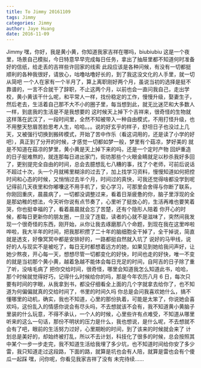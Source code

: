 ```yaml
---
title: To Jimmy 20161109
tags: Jimmy
categories: Jimmy
author: Jaye Huang
date: 2016-11-09
---
```


Jimmy
嘿，你好，我是黄小黄，你知道我家吉祥在哪吗，biubiubiu
这是一个夜里，场景自己模拟，今日特意早早完成每日任务，拿出了抽屉里都不知道何时准备好的信纸，给走丢的吉祥些许回家的线索
此段应该是各种问候，有没有一切都挺顺利的各种我很好，请放心，咕噜咕噜好长的，到了我这没文化的人手里，就一切从简吧
一个人在家有一个半月了，算上离职刚好两个月，虽说当初的选择是挺不靠谱的，一言不合就干了辞职，不止这两个月，以前也会一直问我自己，走出学校，黄小黄该干什么呢，和平常人一样，找份稳定的工作，慢慢升级，娶妻生子，然后老去，生活着自己那不大不小的圈子里，每当想到此，就无比迷茫和大多数人一样，到底我的生活是不是我想要的
这时候天上掉下个吉祥来，很奇怪的生物就这样落在武汉了，一段时间里，全然不知被带入一种自由模式，不用打怪升级，也不用整天愁眉苦脸思考人生，哈哈。。。说的好玄乎的样子，舒坦日子也没过上几天，又被强行切换到搬砖模式，开始了苦中作乐（看这词用的，还是读了小学的好吧），真正到了分开的时候，才感觉一切都如梦一般，梦里有个菇凉，梦好美的
就是不知道在菇凉的梦里，黄小黄是天上掉下来的吗，还是一个定时产物
回炉重造的日子挺难熬的，就连那每日进出家门，街坊那些个火眼金睛就足以秒杀我好多回了，更别提完全自由的时间，总会去臆想乱七八糟的事，找了个老师，可前后说话不超过十次，头一个月就稀里糊涂的过去了，加上找学习资料，慢慢知道如何把控时间和心态的时候，又悄悄过去半个月，时间过的真快，可我还觉得啥都没学到呢
记得前几天夜里和你嘟囔这不用手机了，安心学习，可那里会舍得与你断了联系，你刚回重庆，晨晨病了，一切都没调整过来，看着日渐疲惫的你，脑子里浮现的全是那幼稚的想法，今天听你说有点节奏了，心里听了挺放心的，生活再难也要笑着哭，你也挺幸福的了，看着晨晨就会忘了苦楚，还有个隐形人陪着
你开心的时候，都每日更新你的朋友圈，一旦没了连载，读者的心就不是滋味了，突然间我发现一个很奇怪的东西，刚开始，从你让我去琢磨那八个命题，到现在我在这里哗啦哗啦，我大半年的时间，把我那积攒了二十年的脑细胞全干掉了，全干掉说，简直就是透支，好像冥冥中都是安排好的，一路都挺自然就入坑了
说好的马甲线，说好的人与现实不是被吃了，每日无时都想着远方的她，如果见到她给我问声好，让她少熬夜，开心每一天，想想尽管一切都变化的好快，时间也走的好快，唯一不变的就是当初那个黄小黄，越着急越不能体会每日充足的时间，自阿吉的日子除了重了听，没啥毛病了
把你交给时间，很奇怪，哪里会知道我怎么知道此书，哈哈，那个时候就觉得好巧，记得什么时候给你的吗，那是今年农历八月 6 日，每次只要有时间的字眼，从我拿到书，都没仔细看全上面的几个字就拿去给你了，也不知道为何偏偏就真的交给时间了，书里的时间久吗
你总是会问我喜欢她什么，搞不懂哪里的动机，确实，我也不知道，心里的那份执着，可能是太笨了，你说她会喜欢吗，这份乱入的情感你说会有尽头吗，不去想就该不会有，我不知道黄小黄脑子里装的什么玩意，不得不承认，一个人的时候，心里些许有点难受，不知道从哪里听来的这么一句话，那份不明状的压力是什么，我也想说，是什么呢，不去想就不会有了吧，眼前的生活努力过好，心里期盼的时间，到了该来的时候就会来了
计划总是美好的，却始终被打乱，所以不去计划，科技化了很多的时候，总会按照其中某个一步一步走完，我不知道生活给我埋了多少坑，也不知道时间给你安了多少雷，我只知道走过这段路，下面的路，就算是坑也会有人陪，就算是雷也会有个傻瓜一起踩
嘿，问你呢，你看见我家吉祥了没有
未完待续……
